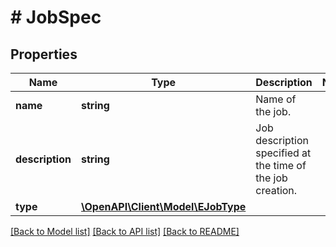 # # JobSpec

## Properties

Name | Type | Description | Notes
------------ | ------------- | ------------- | -------------
**name** | **string** | Name of the job. |
**description** | **string** | Job description specified at the time of the job creation. |
**type** | [**\OpenAPI\Client\Model\EJobType**](EJobType.md) |  |

[[Back to Model list]](../../README.md#models) [[Back to API list]](../../README.md#endpoints) [[Back to README]](../../README.md)
